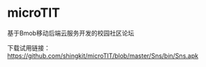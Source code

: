 # microTIT
基于Bmob移动后端云服务开发的校园社区论坛 

下载试用链接：https://github.com/shingkit/microTIT/blob/master/Sns/bin/Sns.apk

